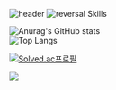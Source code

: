![header](https://capsule-render.vercel.app/api?type=slice&color=auto&height=120&section=header&text=capsule%20render&fontSize=90)
![reversal](https://capsule-render.vercel.app/api?type=slice&reversal=true&color=gradient)
Skills

![Anurag's GitHub stats](https://github-readme-stats.vercel.app/api?username=chanyun95&show_icons=true&theme=shadow_green)
<br>
![Top Langs](https://github-readme-stats.vercel.app/api/top-langs/?username=chanyun95&layout=compact)

[![Solved.ac프로필](http://mazassumnida.wtf/api/v2/generate_badge?boj=chanyun95)](https://solved.ac/chanyun95)

<img src="https://capsule-render.vercel.app/api?type=waving&color=BDBDC8&height=150&section=footer" />
